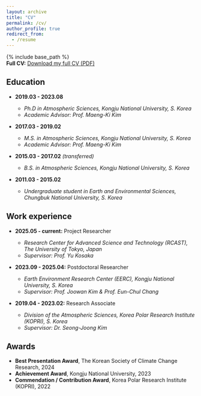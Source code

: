 ```yaml
---
layout: archive
title: "CV"
permalink: /cv/
author_profile: true
redirect_from:
  - /resume
---
```


{% include base_path %}<br>
**Full CV:** [Download my full CV (PDF)](/assets/CV_JeongHun_Kim_250729.pdf)
<br>

## Education

* **2019.03 - 2023.08**
  * _Ph.D in Atmospheric Sciences, Kongju National University, S. Korea_
  * _Academic Advisor: Prof. Maeng-Ki Kim_
 
* **2017.03 - 2019.02**
  * _M.S. in Atmospheric Sciences, Kongju National University, S. Korea_
  * _Academic Advisor: Prof. Maeng-Ki Kim_

* **2015.03 - 2017.02** _(transferred)_
  * _B.S. in Atmospheric Sciences, Kongju National University, S. Korea_

* **2011.03 - 2015.02**
  * _Undergraduate student in Earth and Environmental Sciences, Chungbuk National University, S. Korea_

## Work experience

* **2025.05 - current:** Project Researcher
  * _Research Center for Advanced Science and Technology (RCAST), The University of Tokyo, Japan_
  * _Supervisor: Prof. Yu Kosaka_

* **2023.09 - 2025.04:** Postdoctoral Researcher
  * _Earth Environment Research Center (EERC), Kongju National University, S. Korea_
  * _Supervisor: Prof. Joowan Kim & Prof. Eun-Chul Chang_

* **2019.04 - 2023.02:** Research Associate
  * _Division of the Atmospheric Sciences, Korea Polar Research Institute (KOPRI), S. Korea_
  * _Supervisor: Dr. Seong-Joong Kim_

## Awards
* **Best Presentation Award**, The Korean Society of Climate Change Research, 2024
* **Achievement Award**, Kongju National University, 2023
* **Commendation / Contribution Award**, Korea Polar Research Institute (KOPRI), 2022

